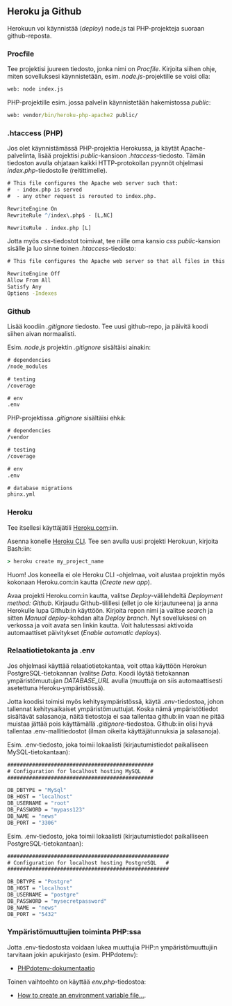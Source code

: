 ## Heroku ja Github

Herokuun voi käynnistää (*deploy*) node.js tai PHP-projekteja suoraan github-reposta.

### Procfile

Tee projektisi juureen tiedosto, jonka nimi on *Procfile*. Kirjoita siihen ohje, miten sovelluksesi käynnistetään, esim. *node.js*-projektille se voisi olla:

```cmd
web: node index.js
```

PHP-projektille esim. jossa palvelin käynnistetään hakemistossa *public*:

```cmd
web: vendor/bin/heroku-php-apache2 public/
```

### .htaccess (PHP)

Jos olet käynnistämässä PHP-projektia Herokussa, ja käytät Apache-palvelinta, lisää projektisi *public*-kansioon *.htaccess*-tiedosto. Tämän tiedoston avulla ohjataan kaikki HTTP-protokollan pyynnöt ohjelmasi *index.php*-tiedostolle (reitittimelle).

```cmd
# This file configures the Apache web server such that:
#  - index.php is served
#  - any other request is rerouted to index.php.

RewriteEngine On
RewriteRule ^/index\.php$ - [L,NC]

RewriteRule . index.php [L]
```

Jotta myös *css*-tiedostot toimivat, tee niille oma kansio *css* *public*-kansion sisälle ja luo sinne toinen *.htaccess*-tiedosto:

```cmd
# This file configures the Apache web server so that all files in this directory are accessible

RewriteEngine Off
Allow From All
Satisfy Any
Options -Indexes
```

### Github

Lisää koodiin *.gitignore* tiedosto. Tee uusi github-repo, ja päivitä koodi siihen aivan normaalisti.

Esim. *node.js* projektin *.gitignore* sisältäisi ainakin:

```cmd
# dependencies
/node_modules

# testing
/coverage

# env
.env
```

PHP-projektissa *.gitignore* sisältäisi ehkä:

```cmd
# dependencies
/vendor

# testing
/coverage

# env
.env

# database migrations
phinx.yml
```

### Heroku

Tee itsellesi käyttäjätili [Heroku.com](http://heroku.com):iin.

Asenna konelle [Heroku CLI](https://devcenter.heroku.com/articles/heroku-cli). Tee sen avulla uusi projekti Herokuun, kirjoita Bash:iin:

```cmd
> heroku create my_project_name
```

Huom! Jos koneella ei ole Heroku CLI -ohjelmaa, voit alustaa projektin myös kokonaan Heroku.com:in kautta (*Create new app*).

Avaa projekti Heroku.com:in kautta, valitse *Deploy*-välilehdeltä *Deployment method: Github*. Kirjaudu Github-tilillesi (ellet jo ole kirjautuneena) ja anna Herokulle lupa Github:in käyttöön. Kirjoita repon nimi ja valitse *search* ja sitten *Manual deploy*-kohdan alta *Deploy branch*. Nyt sovelluksesi on verkossa ja voit avata sen linkin kautta. Voit halutessasi aktivoida automaattiset päivitykset (*Enable automatic deploys*).

### Relaatiotietokanta ja .env

Jos ohjelmasi käyttää relaatiotietokantaa, voit ottaa käyttöön Herokun PostgreSQL-tietokannan (valitse *Data*. Koodi löytää tietokannan ympäristömuutujan *DATABASE_URL* avulla (muuttuja on siis automaattisesti asetettuna Heroku-ympäristössä).

Jotta koodisi toimisi myös kehitysympäristössä, käytä *.env*-tiedostoa, johon tallennat kehitysaikaiset ympäristömuuttujat. Koska nämä ympäristötiedot sisältävät salasanoja, näitä tietostoja ei saa tallentaa github:iin vaan ne pitää muistaa jättää pois käyttämällä *.gitignore*-tiedostoa. Github:iin olisi hyvä tallentaa .env-mallitiedostot (ilman oikeita käyttäjätunnuksia ja salasanoja).

Esim. .env-tiedosto, joka toimii lokaalisti (kirjautumistiedot paikalliseen MySQL-tietokantaan):

```cmd
###############################################
# Configuration for localhost hosting MySQL   #
###############################################

DB_DBTYPE = "MySql"
DB_HOST = "localhost"
DB_USERNAME = "root"
DB_PASSWORD = "mypass123"
DB_NAME = "news"
DB_PORT = "3306"
```

Esim. .env-tiedosto, joka toimii lokaalisti (kirjautumistiedot paikalliseen PostgreSQL-tietokantaan):

```cmd
####################################################
# Configuration for localhost hosting PostgreSQL   #
####################################################

DB_DBTYPE = "Postgre"
DB_HOST = "localhost"
DB_USERNAME = "postgre"
DB_PASSWORD = "mysecretpassword"
DB_NAME = "news"
DB_PORT = "5432"
```

### Ympäristömuuttujien toiminta PHP:ssa

Jotta .env-tiedostosta voidaan lukea muuttujia PHP:n ympäristömuuttujiin tarvitaan jokin apukirjasto (esim. PHPdotenv):
- [PHPdotenv-dokumentaatio](https://github.com/vlucas/phpdotenv)

Toinen vaihtoehto on käyttää *env.php*-tiedostoa: 
- [How to create an environment variable file...](https://medium.com/@hfally/how-to-create-an-environment-variable-file-like-laravel-symphonys-env-37c20fc23e72).
